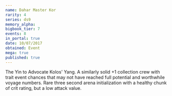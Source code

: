```yaml
---
name: Dahar Master Kor
rarity: 4
series: ds9
memory_alpha:
bigbook_tier: 7
events: 8
in_portal: true
date: 10/07/2017
obtained: Event
mega: true
published: true
---
```


The Yin to Advocate Kolos' Yang. A similarly solid +1 collection crew with trait event chances that may not have reached full potential and worthwhile voyage numbers. Rare three second arena initialization with a healthy chunk of crit rating, but a low attack value.
